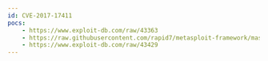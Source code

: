 ```yaml
---
id: CVE-2017-17411
pocs:
    - https://www.exploit-db.com/raw/43363
    - https://raw.githubusercontent.com/rapid7/metasploit-framework/master/modules/exploits/linux/http/linksys_wvbr0_user_agent_exec_noauth.rb
    - https://www.exploit-db.com/raw/43429
---
```

